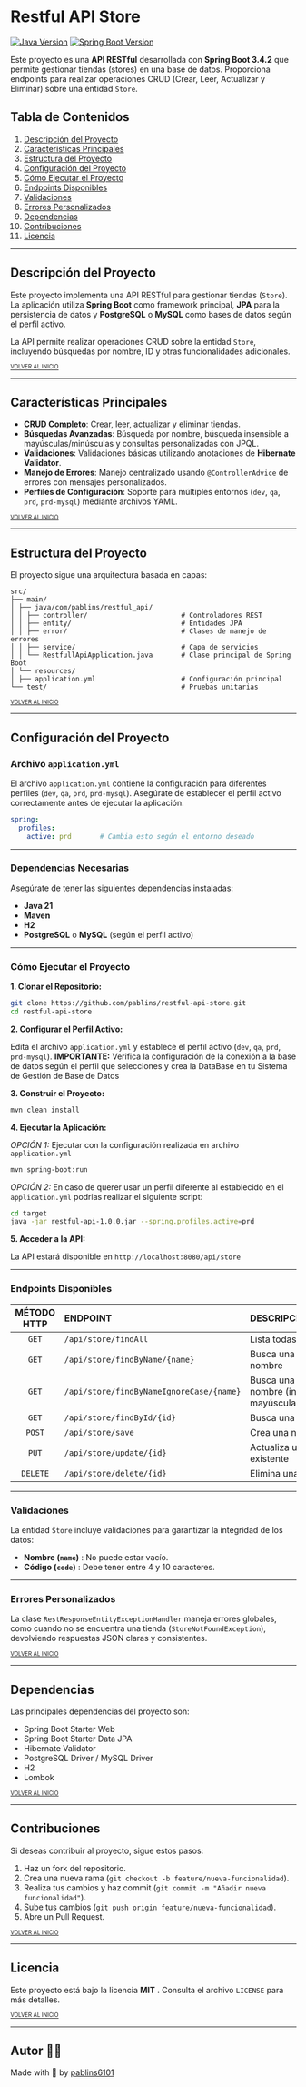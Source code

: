 # Restful API Store

[![Java Version](https://img.shields.io/badge/Java-21-blue)](https://www.oracle.com/java/technologies/javase-jdk21-downloads.html)
[![Spring Boot Version](https://img.shields.io/badge/Spring%20Boot-3.4.2-green)](https://spring.io/projects/spring-boot)

Este proyecto es una **API RESTful** desarrollada con **Spring Boot 3.4.2** que permite gestionar tiendas (stores) en una base de datos. Proporciona endpoints para realizar operaciones CRUD (Crear, Leer, Actualizar y Eliminar) sobre una entidad `Store`.

## Tabla de Contenidos

1. [Descripción del Proyecto](#descripción-del-proyecto)
2. [Características Principales](#características-principales)
3. [Estructura del Proyecto](#estructura-del-proyecto)
4. [Configuración del Proyecto](#configuración-del-proyecto)
5. [Cómo Ejecutar el Proyecto](#cómo-ejecutar-el-proyecto)
6. [Endpoints Disponibles](#endpoints-disponibles)
7. [Validaciones](#validaciones)
8. [Errores Personalizados](#errores-personalizados)
9. [Dependencias](#dependencias)
10. [Contribuciones](#contribuciones)
11. [Licencia](#licencia)

---

## Descripción del Proyecto

Este proyecto implementa una API RESTful para gestionar tiendas (`Store`). La aplicación utiliza **Spring Boot** como framework principal, **JPA** para la persistencia de datos y **PostgreSQL** o **MySQL** como bases de datos según el perfil activo.

La API permite realizar operaciones CRUD sobre la entidad `Store`, incluyendo búsquedas por nombre, ID y otras funcionalidades adicionales.

<sub><sub>[VOLVER AL INICIO](#tabla-de-contenidos)</sub></sub>

---

## Características Principales

- **CRUD Completo**: Crear, leer, actualizar y eliminar tiendas.
- **Búsquedas Avanzadas**: Búsqueda por nombre, búsqueda insensible a mayúsculas/minúsculas y consultas personalizadas con JPQL.
- **Validaciones**: Validaciones básicas utilizando anotaciones de **Hibernate Validator**.
- **Manejo de Errores**: Manejo centralizado usando `@ControllerAdvice` de errores con mensajes personalizados.
- **Perfiles de Configuración**: Soporte para múltiples entornos (`dev`, `qa`, `prd`, `prd-mysql`) mediante archivos YAML.

<sub><sub>[VOLVER AL INICIO](#tabla-de-contenidos)</sub></sub>

---

## Estructura del Proyecto

El proyecto sigue una arquitectura basada en capas:

```plain text
src/
├── main/
│ ├── java/com/pablins/restful_api/
│ │ ├── controller/                       # Controladores REST
│ │ ├── entity/                           # Entidades JPA
│ │ ├── error/                            # Clases de manejo de errores
│ │ ├── service/                          # Capa de servicios
│ │ └── RestfullApiApplication.java       # Clase principal de Spring Boot
│ └── resources/
│ ├── application.yml                     # Configuración principal
└── test/                                 # Pruebas unitarias
```

<sub><sub>[VOLVER AL INICIO](#tabla-de-contenidos)</sub></sub>

---

## Configuración del Proyecto

### Archivo `application.yml`

El archivo `application.yml` contiene la configuración para diferentes perfiles (`dev`, `qa`, `prd`, `prd-mysql`). Asegúrate de establecer el perfil activo correctamente antes de ejecutar la aplicación.

```yaml
spring:
  profiles:
    active: prd       # Cambia esto según el entorno deseado
```

---

### Dependencias Necesarias

Asegúrate de tener las siguientes dependencias instaladas:

- **Java 21**
- **Maven**
- **H2**
- **PostgreSQL** o **MySQL** (según el perfil activo)

---

### Cómo Ejecutar el Proyecto

**1. Clonar el Repositorio:**

  ```bash
  git clone https://github.com/pablins/restful-api-store.git
  cd restful-api-store
  ```

**2. Configurar el Perfil Activo:**

  Edita el archivo `application.yml` y establece el perfil activo (`dev`, `qa`, `prd`, `prd-mysql`). **IMPORTANTE:** Verifica la configuración de la conexión a la base de datos según el perfil que selecciones y crea la DataBase en tu Sistema de Gestión de Base de Datos

**3. Construir el Proyecto:**
   
  ```bash
  mvn clean install
  ```

**4. Ejecutar la Aplicación:**

  *OPCIÓN 1:* Ejecutar con la configuración realizada en archivo `application.yml`
   
  ```bash
  mvn spring-boot:run
  ```

  *OPCIÓN 2:*
  En caso de querer usar un perfil diferente al establecido en el `application.yml` podrias realizar el siguiente script:

  ```bash
  cd target
  java -jar restful-api-1.0.0.jar --spring.profiles.active=prd
  ```

**5. Acceder a la API:**
   
  La API estará disponible en `http://localhost:8080/api/store`

---

### Endpoints Disponibles


|MÉTODO HTTP | ENDPOINT | DESCRIPCIÓN |
|:---: |:--- |:--- |
| `GET` | `/api/store/findAll` | Lista todas las tiendas |
| `GET` | `/api/store/findByName/{name}` | Busca una tienda por nombre |
| `GET` | `/api/store/findByNameIgnoreCase/{name}` | Busca una tienda por nombre (insensible a mayúsculas/minúsculas) |
| `GET` | `/api/store/findById/{id}` | Busca una tienda por ID |
| `POST` | `/api/store/save` | Crea una nueva tienda |
| `PUT` | `/api/store/update/{id}` | Actualiza una tienda existente |
| `DELETE` | `/api/store/delete/{id}` | Elimina una tienda |

---

### Validaciones

La entidad `Store` incluye validaciones para garantizar la integridad de los datos:

- **Nombre (`name`)** : No puede estar vacío.
- **Código (`code`)** : Debe tener entre 4 y 10 caracteres.

---

### Errores Personalizados

La clase `RestResponseEntityExceptionHandler` maneja errores globales, como cuando no se encuentra una tienda (`StoreNotFoundException`), devolviendo respuestas JSON claras y consistentes.

<sub><sub>[VOLVER AL INICIO](#tabla-de-contenidos)</sub></sub>

---

## Dependencias

Las principales dependencias del proyecto son:

- Spring Boot Starter Web
- Spring Boot Starter Data JPA
- Hibernate Validator
- PostgreSQL Driver / MySQL Driver
- H2
- Lombok

<sub><sub>[VOLVER AL INICIO](#tabla-de-contenidos)</sub></sub>

---

## Contribuciones
Si deseas contribuir al proyecto, sigue estos pasos:

1. Haz un fork del repositorio.
2. Crea una nueva rama (`git checkout -b feature/nueva-funcionalidad`).
3. Realiza tus cambios y haz commit (`git commit -m "Añadir nueva funcionalidad"`).
4. Sube tus cambios (`git push origin feature/nueva-funcionalidad`).
5. Abre un Pull Request.

<sub><sub>[VOLVER AL INICIO](#tabla-de-contenidos)</sub></sub>

---

## Licencia
Este proyecto está bajo la licencia **MIT** . Consulta el archivo `LICENSE` para más detalles.

<sub><sub>[VOLVER AL INICIO](#tabla-de-contenidos)</sub></sub>

---

## Autor 👨‍💻
Made with 💓 by [pablins6101](https://x.com/pablins6101)
